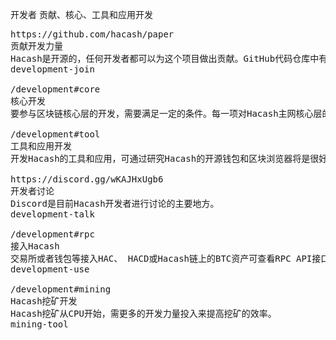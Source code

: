 开发者
贡献、核心、工具和应用开发



<pre class="nav">
https://github.com/hacash/paper
贡献开发力量
Hacash是开源的，任何开发者都可以为这个项目做出贡献。GitHub代码仓库中有你需要的一切。
development-join

/development#core
核心开发
要参与区块链核心层的开发，需要满足一定的条件。每一项对Hacash主网核心层的新增和变动，都需要提起一份Hacash改进提议（HIP）作为评估依据。

/development#tool
工具和应用开发
开发Hacash的工具和应用，可通过研究Hacash的开源钱包和区块浏览器将是很好的开始方式。

https://discord.gg/wKAJHxUgb6
开发者讨论
Discord是目前Hacash开发者进行讨论的主要地方。
development-talk

/development#rpc
接入Hacash
交易所或者钱包等接入HAC、 HACD或Hacash链上的BTC资产可查看RPC API接口。
development-use

/development#mining
Hacash挖矿开发
Hacash挖矿从CPU开始，需更多的开发力量投入来提高挖矿的效率。
mining-tool
</pre>
